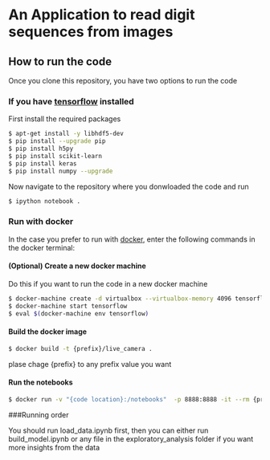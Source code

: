 # An Application to read digit sequences from images

## How to run the code

Once you clone this repository, you have two options to run the code

### If you have [tensorflow](https://www.tensorflow.org/) installed

First install the required packages

```sh
$ apt-get install -y libhdf5-dev
$ pip install --upgrade pip
$ pip install h5py
$ pip install scikit-learn
$ pip install keras
$ pip install numpy --upgrade
```

Now navigate to the repository where you donwloaded the code and run 

```sh
$ ipython notebook .
```

### Run with docker

In the case you prefer to run with [docker](https://www.docker.com/), enter the following commands in the docker terminal:

#### (Optional) Create a new docker machine

Do this if you want to run the code in a new docker machine

```sh
$ docker-machine create -d virtualbox --virtualbox-memory 4096 tensorflow
$ docker-machine start tensorflow
$ eval $(docker-machine env tensorflow)
```

#### Build the docker image

```sh
$ docker build -t {prefix}/live_camera .
```

plase chage {prefix} to any prefix value you want

#### Run the notebooks

```sh
$ docker run -v "{code location}:/notebooks"  -p 8888:8888 -it --rm {prefix}/live_camera
```

###Running order

You should run load_data.ipynb first, then you can either run build_model.ipynb 
or any file in the exploratory_analysis folder if you want more insights from the data